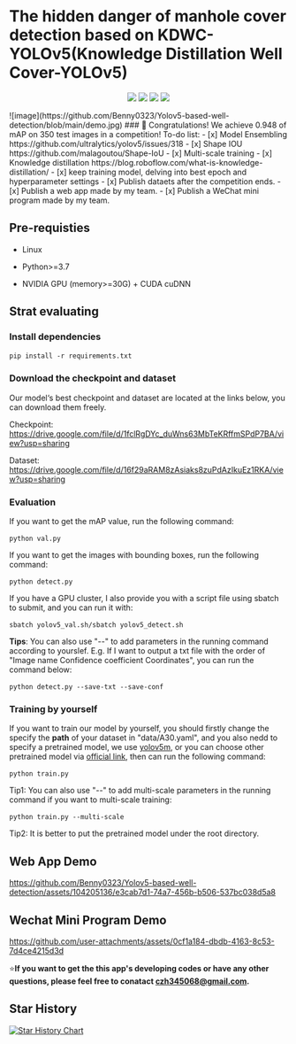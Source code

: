 # The hidden danger of manhole cover detection based on KDWC-YOLOv5(Knowledge Distillation Well Cover-YOLOv5)

<div align="center">
  
[![](https://img.shields.io/github/stars/Benny0323/Yolov5-based-well-detection)](https://github.com/Benny0323/Yolov5-based-well-detection)
[![](https://img.shields.io/github/forks/Benny0323/Yolov5-based-well-detection)](https://github.com/Benny0323/Yolov5-based-well-detection)
[![](https://img.shields.io/github/issues/Benny0323/Yolov5-based-well-detection)](https://github.com/Benny0323/Yolov5-based-well-detection)
[![](https://img.shields.io/github/license/Benny0323/Yolov5-based-well-detection)](hhttps://github.com/Benny0323/Yolov5-based-well-detection/blob/main/LICENSE) 
</div>
![image](https://github.com/Benny0323/Yolov5-based-well-detection/blob/main/demo.jpg)
### 🧨 Congratulations! We achieve 0.948 of mAP on 350 test images in a competition!
 To-do list:
 - [x] Model Ensembling
 https://github.com/ultralytics/yolov5/issues/318
 - [x] Shape IOU
 https://github.com/malagoutou/Shape-IoU
 - [x] Multi-scale training
 - [x] Knowledge distillation
 https://blog.roboflow.com/what-is-knowledge-distillation/
 - [x] keep training model, delving into best epoch and hyperparameter settings
 - [x] Publish dataets after the competition ends.
 - [x] Publish a web app made by my team.
 - [x] Publish a WeChat mini program made by my team.


## Pre-requisties
* Linux

* Python>=3.7

* NVIDIA GPU (memory>=30G) + CUDA cuDNN

## Strat evaluating
### Install dependencies
```
pip install -r requirements.txt
```
### Download the checkpoint and dataset
Our model‘s best checkpoint and dataset are located at the links below, you can download them freely.

Checkpoint: https://drive.google.com/file/d/1fclRgDYc_duWns63MbTeKRffmSPdP7BA/view?usp=sharing

Dataset: https://drive.google.com/file/d/16f29aRAM8zAsiaks8zuPdAzIkuEz1RKA/view?usp=sharing

### Evaluation
If you want to get the mAP value, run the following command:
```
python val.py
```
If you want to get the images with bounding boxes, run the following command:
```
python detect.py
```
If you have a GPU cluster, I also provide you with a script file using sbatch to submit, and you can run it with:
```
sbatch yolov5_val.sh/sbatch yolov5_detect.sh
```
**Tips**: You can also use "--" to add parameters in the running command according to yourslef.
E.g. If I want to output a txt file with the order of "Image name Confidence coefficient Coordinates", you can run the command below:
```
python detect.py --save-txt --save-conf
```
### Training by yourself
If you want to train our model by yourself, you should firstly change the specify the **path** of your dataset in "data/A30.yaml", 
and you also nedd to specify a pretrained model, we use [yolov5m](https://drive.google.com/file/d/16h2MhkAz4ntuPk4sySABDakP8O8uSw4m/view?usp=sharing), or you can choose other pretrained model via [official link](https://github.com/ultralytics/yolov5), then can run the following command:
```
python train.py
```
Tip1: You can also use "--" to add multi-scale parameters in the running command if you want to multi-scale training:
```
python train.py --multi-scale
```
Tip2: It is better to put the pretrained model under the root directory.


## Web App Demo
https://github.com/Benny0323/Yolov5-based-well-detection/assets/104205136/e3cab7d1-74a7-456b-b506-537bc038d5a8

## Wechat Mini Program Demo
https://github.com/user-attachments/assets/0cf1a184-dbdb-4163-8c53-7d4ce4215d3d


⭐**If you want to get the this app's developing codes or have any other questions, please feel free to conatact <a href="mailto:czh345068@gmail.com">czh345068@gmail.com</a>.**

## Star History
[![Star History Chart](https://api.star-history.com/svg?repos=Benny0323/Yolov5-based-well-detection&type=Date)](https://star-history.com/#Benny0323/Yolov5-based-well-detection&Date)
